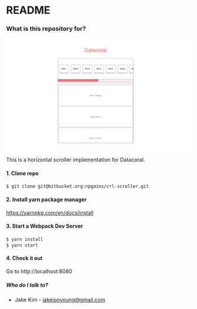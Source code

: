 # README #

### What is this repository for? ###

![alt text](crl-scroller-screenshot.png)

This is a horizontal scroller implementation for Datacoral.

#### 1. Clone repo ###

```
$ git clone git@bitbucket.org:npgains/crl-scroller.git
```

#### 2. Install yarn package manager ###

https://yarnpkg.com/en/docs/install


#### 3. Start a Webpack Dev Server ###

```
$ yarn install
$ yarn start
```


#### 4. Check it out ###
Go to http://localhost:8080


##### Who do I talk to? ####
* Jake Kim - jakejooyoung@gmail.com